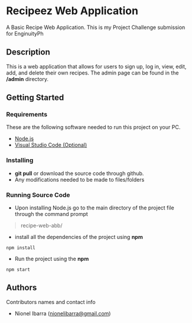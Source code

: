 # Recipeez Web Application
A  Basic Recipe Web Application. This is my Project Challenge submission for EnginuityPh

## Description


This is a web application that allows for users to sign up, log in, view, edit, add, and delete their own recipes. The admin page can be found in the **/admin** directory.

## Getting Started

### Requirements
These are the following software needed to run this project on your PC.
 - [Node.js](https://nodejs.org/en/)
 - [Visual Studio Code (Optional)](https://code.visualstudio.com/)

### Installing

* **git pull** or download the source code through github.
* Any modifications needed to be made to files/folders

### Running Source Code

* Upon installing Node.js go to the main directory of the project file through the command prompt 

> recipe-web-abb/

* install all the dependencies of the project using **npm**
```
npm install
```
* Run the project using the **npm**
```
npm start
```



## Authors

Contributors names and contact info

 - Nionel Ibarra (nionelibarra@gmail.com)


